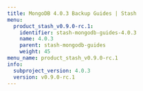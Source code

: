 ```yaml
---
title: MongoDB 4.0.3 Backup Guides | Stash
menu:
  product_stash_v0.9.0-rc.1:
    identifier: stash-mongodb-guides-4.0.3
    name: 4.0.3
    parent: stash-mongodb-guides
    weight: 45
menu_name: product_stash_v0.9.0-rc.1
info:
  subproject_version: 4.0.3
  version: v0.9.0-rc.1
---
```



